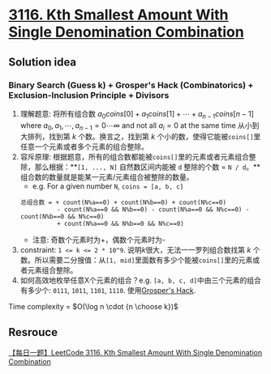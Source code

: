 # [3116. Kth Smallest Amount With Single Denomination Combination](https://leetcode.com/problems/kth-smallest-amount-with-single-denomination-combination/description/)

## Solution idea
### Binary Search (Guess k) + Grosper's Hack (Combinatorics) + Exclusion-Inclusion Principle + Divisors
1. 理解题意: 将所有组合数 $a_0coins[0] + a_1coins[1] + \cdots + a_{n-1}coins[n-1]$ where $a_0, a_1, \cdots, a_{n-1} = 0\cdots \infty$ and not all $a_i = 0$ at the same time 从小到大排列，找到第 $k$ 个数。换言之，找到第 $k$ 个小的数，使得它能被`coins[]`里任意一个元素或者多个元素的组合整除。
2. 容斥原理: 根据题意，所有的组合数都能被`coins[]`里的元素或者元素组合整除，那么根据：**`[1, ..., N]` 自然数区间内能被 `d` 整除的个数 = `N / d`。**组合数的数量就是能某一元素/元素组合被整除的数量。
    - e.g. For a given number `N`, `coins = [a, b, c]`
    ```
    总组合数 = + count(N%a==0) + count(N%b==0) + count(N%c==0) 
              - count(N%a==0 && N%b==0) - count(N%a==0 && N%c==0) - count(N%b==0 && N%c==0)
              + count(N%a==0 && N%b==0 && N%c==0)
    ```
    - 注意: 奇数个元素时为+，偶数个元素时为-
3. constraint: `1 <= k <= 2 * 10^9`. 说明$k$很大，无法一一罗列组合数找第 $k$ 个数。所以需要二分搜值：从`[1, mid]`里面数有多少个能被`coins[]`里的元素或者元素组合整除。
4. 如何高效地枚举任意X个元素的组合？e.g. `[a, b, c, d]`中由三个元素的组合有多少个: `0111`, `1011`, `1101`, `1110`. 使用[Grosper's Hack](https://github.com/szhou12/leetcode-go/blob/main/mathematics/GospersHack.go).

Time complexity = $O(\log n \cdot {n \choose k})$


## Resrouce
[【每日一题】LeetCode 3116. Kth Smallest Amount With Single Denomination Combination](https://www.youtube.com/watch?v=R63BH6UDQXQ&ab_channel=HuifengGuan)